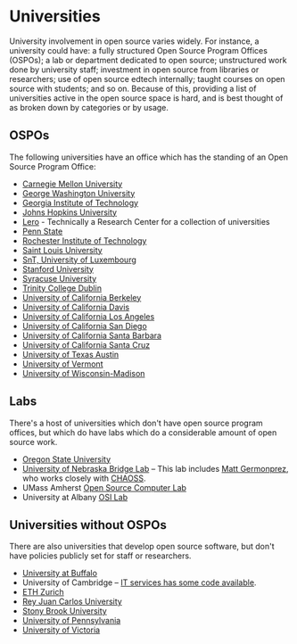 # Universities

University involvement in open source varies widely. For instance, a university could have: a fully structured Open Source Program Offices (OSPOs); a lab or department dedicated to open source; unstructured work done by university staff; investment in open source from libraries or researchers; use of open source edtech internally; taught courses on open source with students; and so on. Because of this, providing a list of universities active in the open source space is hard, and is best thought of as broken down by categories or by usage.

## OSPOs

The following universities have an office which has the standing of an Open Source Program Office:

- [Carnegie Mellon University](./carnegie-mellon-university.md)
- [George Washington University](./george-washington.md)
- [Georgia Institute of Technology](./georgia-institute-of-technology.md)
- [Johns Hopkins University](./johns-hopkins-university.md)
- [Lero](./lero.md) - Technically a Research Center for a collection of universities
- [Penn State](./penn-state.md)
- [Rochester Institute of Technology](./rit.md)
- [Saint Louis University](./slu.md)
- [SnT, University of Luxembourg](./snt-university-of-luxembourg.md)
- [Stanford University](./stanford-university.md)
- [Syracuse University](./syracuse.md)
- [Trinity College Dublin](./trinity-college-dublin.md)
- [University of California Berkeley](./university-of-california-berkeley.md)
- [University of California Davis](./university-of-california-davis.md)
- [University of California Los Angeles](./university-of-california-los-angeles.md)
- [University of California San Diego](./university-of-california-san-diego.md)
- [University of California Santa Barbara](./university-of-california-santa-barbara.md)
- [University of California Santa Cruz](./university-of-california-santa-cruz.md)
- [University of Texas Austin](./university-of-texas-austin.md)
- [University of Vermont](./university-of-vermont.md)
- [University of Wisconsin-Madison](./university-of-wisconsin-madison.md)

## Labs

There's a host of universities which don't have open source program offices, but which do have labs which do a considerable amount of open source work.

- [Oregon State University](./oregon-state-university.md)
- [University of Nebraska Bridge Lab](https://www.unomaha.edu/college-of-information-science-and-technology/bridge/index.php) – This lab includes [Matt Germonprez](https://www.unomaha.edu/college-of-information-science-and-technology/about/faculty-staff/matt-germonprez.php), who works closely with [CHAOSS](https://chaoss.community/). <!-- TODO Link to Chaoss internally -->
- UMass Amherst [Open Source Computer Lab](https://www.umass.edu/opensource/content/mission.html)
- University at Albany [OSI Lab](https://www.albany.edu/cehc/osi-lab)

## Universities without OSPOs

There are also universities that develop open source software, but don't have policies publicly set for staff or researchers.

- [University at Buffalo](./university_at_buffalo.md)
- University of Cambridge – [IT services has some code available](https://www.dns.cam.ac.uk/about/floss.html).
- [ETH Zurich](./eth-zurich.md)
- [Rey Juan Carlos University](./rey-juan-carlos-university.md)
- [Stony Brook University](./stony_brook_university.md)
- [University of Pennsylvania](./university_of_pennsylvania.md)
- [University of Victoria](./university_of_victoria.md)
